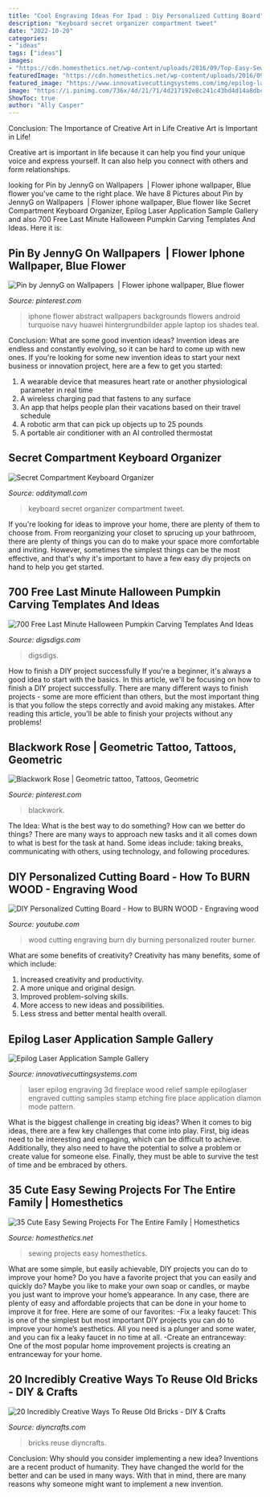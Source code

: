 ```yaml
---
title: "Cool Engraving Ideas For Ipad : Diy Personalized Cutting Board"
description: "Keyboard secret organizer compartment tweet"
date: "2022-10-20"
categories:
- "ideas"
tags: ["ideas"]
images:
- "https://cdn.homesthetics.net/wp-content/uploads/2016/09/Top-Easy-Sewing-Projects-For-The-Household-homesthetics.net-11.jpg"
featuredImage: "https://cdn.homesthetics.net/wp-content/uploads/2016/09/Top-Easy-Sewing-Projects-For-The-Household-homesthetics.net-11.jpg"
featured_image: "https://www.innovativecuttingsystems.com/img/epilog-laser/samples/fireplace.jpg"
image: "https://i.pinimg.com/736x/4d/21/71/4d217192e8c241c43bd4d14a8dbce3e2--laptop-backgrounds-wallpaper-backgrounds.jpg"
ShowToc: true
author: "Ally Casper"
---
```



Conclusion: The Importance of Creative Art in Life
Creative Art is Important in Life!

Creative art is important in life because it can help you find your unique voice and express yourself. It can also help you connect with others and form relationships.

	

		
looking for Pin by JennyG on Wallpapers ️ | Flower iphone wallpaper, Blue flower you've came to the right place. We have 8 Pictures about Pin by JennyG on Wallpapers ️ | Flower iphone wallpaper, Blue flower like Secret Compartment Keyboard Organizer, Epilog Laser Application Sample Gallery and also 700 Free Last Minute Halloween Pumpkin Carving Templates And Ideas. Here it is:
		
    
## Pin By JennyG On Wallpapers ️ | Flower Iphone Wallpaper, Blue Flower

<img loading=lazy src="https://i.pinimg.com/736x/4d/21/71/4d217192e8c241c43bd4d14a8dbce3e2--laptop-backgrounds-wallpaper-backgrounds.jpg" onerror="this.onerror=null;this.src='https://tse3.mm.bing.net/th?id=OIP.rQeS5tDhk6URYtFyWRCvqQHaNL&amp;pid=15.1';" alt="Pin by JennyG on Wallpapers ️ | Flower iphone wallpaper, Blue flower">

_Source: pinterest.com_

>iphone flower abstract wallpapers backgrounds flowers android turquoise navy huawei hintergrundbilder apple laptop ios shades teal. 

	

Conclusion: What are some good invention ideas?
Invention ideas are endless and constantly evolving, so it can be hard to come up with new ones. If you're looking for some new invention ideas to start your next business or innovation project, here are a few to get you started: 
1. A wearable device that measures heart rate or another physiological parameter in real time 
2. A wireless charging pad that fastens to any surface 
3. An app that helps people plan their vacations based on their travel schedule 
4. A robotic arm that can pick up objects up to 25 pounds 
5. A portable air conditioner with an AI controlled thermostat 

    
## Secret Compartment Keyboard Organizer

<img loading=lazy src="https://odditymall.com/includes/content/secret-compartment-keyboard-organizer-0.jpg" onerror="this.onerror=null;this.src='https://tse2.mm.bing.net/th?id=OIP.d0qvDKXB6xlGO-nHvm2niAHaG1&amp;pid=15.1';" alt="Secret Compartment Keyboard Organizer">

_Source: odditymall.com_

>keyboard secret organizer compartment tweet. 

	

If you're looking for ideas to improve your home, there are plenty of them to choose from. From reorganizing your closet to sprucing up your bathroom, there are plenty of things you can do to make your space more comfortable and inviting. However, sometimes the simplest things can be the most effective, and that's why it's important to have a few easy diy projects on hand to help you get started.

    
## 700 Free Last Minute Halloween Pumpkin Carving Templates And Ideas

<img loading=lazy src="https://www.digsdigs.com/photos/2011/10/700-free-last-minute-halloween-pumpkin-carving-templates-and-ideas-4.jpg" onerror="this.onerror=null;this.src='https://tse1.mm.bing.net/th?id=OIP.IjaxSdoMPR-riMH3g83mRgHaHa&amp;pid=15.1';" alt="700 Free Last Minute Halloween Pumpkin Carving Templates And Ideas">

_Source: digsdigs.com_

>digsdigs. 

	

How to finish a DIY project successfully
If you're a beginner, it's always a good idea to start with the basics. In this article, we'll be focusing on how to finish a DIY project successfully. There are many different ways to finish projects - some are more efficient than others, but the most important thing is that you follow the steps correctly and avoid making any mistakes. After reading this article, you'll be able to finish your projects without any problems!

    
## Blackwork Rose | Geometric Tattoo, Tattoos, Geometric

<img loading=lazy src="https://i.pinimg.com/736x/9e/32/35/9e3235adfed647592e4193388719b027.jpg" onerror="this.onerror=null;this.src='https://tse3.mm.bing.net/th?id=OIP.9bmckXdKrK2wfedy1V3ZEwHaJ_&amp;pid=15.1';" alt="Blackwork Rose | Geometric tattoo, Tattoos, Geometric">

_Source: pinterest.com_

>blackwork. 

	

The Idea: What is the best way to do something?
How can we better do things? There are many ways to approach new tasks and it all comes down to what is best for the task at hand. Some ideas include: taking breaks, communicating with others, using technology, and following procedures.

    
## DIY Personalized Cutting Board - How To BURN WOOD - Engraving Wood

<img loading=lazy src="https://i.ytimg.com/vi/DS-ZJ47rr4E/maxresdefault.jpg" onerror="this.onerror=null;this.src='https://tse4.mm.bing.net/th?id=OIP.UtdKMxnSaNZJvLP65F6NagHaEK&amp;pid=15.1';" alt="DIY Personalized Cutting Board - How to BURN WOOD - Engraving wood">

_Source: youtube.com_

>wood cutting engraving burn diy burning personalized router burner. 

	

What are some benefits of creativity?
Creativity has many benefits, some of which include: 
1. Increased creativity and productivity.
2. A more unique and original design.
3. Improved problem-solving skills.
4. More access to new ideas and possibilities. 
5. Less stress and better mental health overall.

    
## Epilog Laser Application Sample Gallery

<img loading=lazy src="https://www.innovativecuttingsystems.com/img/epilog-laser/samples/fireplace.jpg" onerror="this.onerror=null;this.src='https://tse1.mm.bing.net/th?id=OIP.xlJpWorgvmVNRgH_VhoFywHaEr&amp;pid=15.1';" alt="Epilog Laser Application Sample Gallery">

_Source: innovativecuttingsystems.com_

>laser epilog engraving 3d fireplace wood relief sample epiloglaser engraved cutting samples stamp etching fire place application diamon mode pattern. 

	

What is the biggest challenge in creating big ideas?
When it comes to big ideas, there are a few key challenges that come into play. First, big ideas need to be interesting and engaging, which can be difficult to achieve. Additionally, they also need to have the potential to solve a problem or create value for someone else. Finally, they must be able to survive the test of time and be embraced by others.

    
## 35 Cute Easy Sewing Projects For The Entire Family | Homesthetics

<img loading=lazy src="https://cdn.homesthetics.net/wp-content/uploads/2016/09/Top-Easy-Sewing-Projects-For-The-Household-homesthetics.net-11.jpg" onerror="this.onerror=null;this.src='https://tse3.mm.bing.net/th?id=OIP.9Fm36tVlhTiTLEhIxVU6lAHaLH&amp;pid=15.1';" alt="35 Cute Easy Sewing Projects For The Entire Family | Homesthetics">

_Source: homesthetics.net_

>sewing projects easy homesthetics. 

	

What are some simple, but easily achievable, DIY projects you can do to improve your home?
Do you have a favorite project that you can easily and quickly do? Maybe you like to make your own soap or candles, or maybe you just want to improve your home’s appearance. In any case, there are plenty of easy and affordable projects that can be done in your home to improve it for free. Here are some of our favorites: 
-Fix a leaky faucet: This is one of the simplest but most important DIY projects you can do to improve your home’s aesthetics. All you need is a plunger and some water, and you can fix a leaky faucet in no time at all. 
-Create an entranceway: One of the most popular home improvement projects is creating an entranceway for your home.

    
## 20 Incredibly Creative Ways To Reuse Old Bricks - DIY &amp; Crafts

<img loading=lazy src="https://www.diyncrafts.com/wp-content/uploads/2016/08/brick-projects.jpg" onerror="this.onerror=null;this.src='https://tse1.mm.bing.net/th?id=OIP.3gyw5_vbERPygGofw-Q6cwHaD4&amp;pid=15.1';" alt="20 Incredibly Creative Ways To Reuse Old Bricks - DIY &amp; Crafts">

_Source: diyncrafts.com_

>bricks reuse diyncrafts. 

	

Conclusion: Why should you consider implementing a new idea?
Inventions are a recent product of humanity. They have changed the world for the better and can be used in many ways. With that in mind, there are many reasons why someone might want to implement a new invention.

